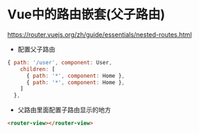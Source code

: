 # Vue中的路由嵌套(父子路由)

https://router.vuejs.org/zh/guide/essentials/nested-routes.html

* 配置父子路由

```js
{ path: '/user', component: User,
    children: [
      { path: '*', component: Home },
      { path: '*', component: Home },
    ]
  },
```

* 父路由里面配置子路由显示的地方

```html
<router-view></router-view>
```